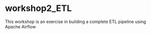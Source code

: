 # workshop2_ETL
This workshop is an exercise in building a complete ETL pipeline using Apache Airflow
